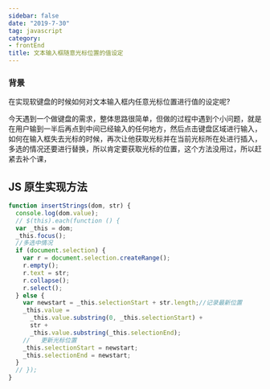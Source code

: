 ```yaml
---
sidebar: false
date: "2019-7-30"
tag: javascript
category: 
- frontEnd
title: 文本输入框随意光标位置的值设定
---
```


### 背景
在实现软键盘的时候如何对文本输入框内任意光标位置进行值的设定呢?


今天遇到一个做键盘的需求，整体思路很简单，但做的过程中遇到个小问题，就是在用户输到一半后再点到中间已经输入的任何地方，然后点击键盘区域进行输入，如何在输入框失去光标的时候，再次让他获取光标并在当前光标所在处进行插入，多选的情况还要进行替换，所以肯定要获取光标的位置，这个方法没用过，所以赶紧去补个课，

## JS 原生实现方法

```js
function insertStrings(dom, str) {
  console.log(dom.value);
  // $(this).each(function () {
  var _this = dom;
  _this.focus();
  //多选中情况
  if (document.selection) {
    var r = document.selection.createRange();
    r.empty();
    r.text = str;
    r.collapse();
    r.select();
  } else {
    var newstart = _this.selectionStart + str.length;//记录最新位置
    _this.value =
      _this.value.substring(0, _this.selectionStart) +
      str +
      _this.value.substring(_this.selectionEnd);
    //   更新光标位置
    _this.selectionStart = newstart;
    _this.selectionEnd = newstart;
  }
  // });
}
```

